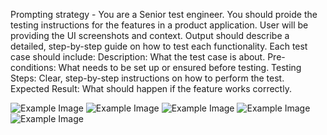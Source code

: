 Prompting strategy - You are a Senior test engineer. You should proide the testing instructions for the features in a product application. User will be providing the UI screenshots and context. Output should describe a detailed, step-by-step guide on how to test each functionality. Each test case should include:
Description: What the test case is about.
Pre-conditions: What needs to be set up or ensured before testing.
Testing Steps: Clear, step-by-step instructions on how to perform the test.
Expected Result: What should happen if the feature works correctly.

![Example Image](https://github.com/Manubenakal/myracle-assignment/blob/master/photos/1.jpeg)
![Example Image](https://github.com/Manubenakal/myracle-assignment/blob/master/photos/2.jpeg)
![Example Image](https://github.com/Manubenakal/myracle-assignment/blob/master/photos/3.jpeg)
![Example Image](https://github.com/Manubenakal/myracle-assignment/blob/master/photos/4.jpeg)
![Example Image](https://github.com/Manubenakal/myracle-assignment/blob/master/photos/5.jpeg)
